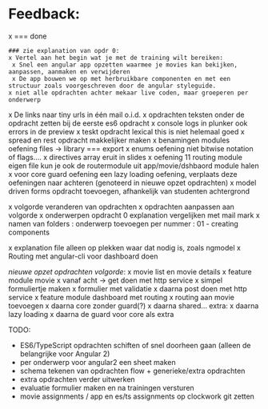 # Feedback:

x === done

````
### zie explanation van opdr 0:
x Vertel aan het begin wat je met de training wilt bereiken: 
 x Snel een angular app opzetten waarmee je movies kan bekijken, aanpassen, aanmaken en verwijderen
 x De app bouwen we op met herbruikbare componenten en met een structuur zoals voorgeschreven door de angular styleguide.
x niet alle opdrachten achter mekaar live coden, maar groeperen per onderwerp

````

x De links naar tiny urls in één mail o.i.d.
x opdrachten teksten onder de opdracht zetten bij de eerste es6 opdracht
x console logs in plunker ook errors in de preview
x teskt opdracht lexical this is niet helemaal goed
x spread en rest opdracht makkelijker maken
x benamingen modules oefening files -> library === export
x enums oefening niet bitwise notation of flags....
x directives array eruit in slides
x oefening 11 routing module eigen file kun je ook de routermodule uit app/movie/dshbaord module halen
x voor core guard oefening een lazy loading oefening, verplaats deze oefeningen naar achteren (genoteerd in nieuwe opzet opdrachten)
x model driven forms opdracht toevoegen, afhankelijk van studenten achtergrond

x volgorde veranderen van opdrachten
  x opdrachten aanpassen aan volgorde
  x onderwerpen opdracht 0 explanation vergelijken met mail mark
  x namen van folders : onderwerp toevoegen per nummer : 01 - creating components

x explanation file alleen op plekken waar dat nodig is, zoals ngmodel
x Routing met angular-cli voor dashboard doen

*nieuwe opzet opdrachten volgorde*:
x movie list en movie details
x feature module movie
x vanaf acht -> get doen met http service
x simpel formuliertje maken
x formulier met validatie
x daarna post doen met http service
x feature module dashboard met routing
x routing aan movie toevoegen
x daarna core zonder guard(?)
x daarna shared...
extra:
x daarna lazy loading
x daarna de guard voor core als extra

TODO:
- ES6/TypeScript opdrachten schiften of snel doorheen gaan (alleen de belangrijke voor Angular 2)
- per onderwerp voor angular2 een sheet maken
- schema tekenen van opdrachten flow + generieke/extra opdrachten
- extra opdrachten verder uitwerken
- evaluatie formulier maken en na trainingen versturen
- movie assignments / app en es/ts assignments op clockwork git zetten








